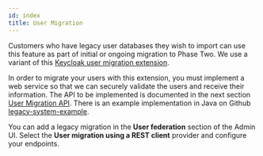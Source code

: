 ```yaml
---
id: index
title: User Migration
---
```


Customers who have legacy user databases they wish to import can use this feature as part of initial or ongoing migration to Phase Two. We use a variant of this [Keycloak user migration extension](https://github.com/daniel-frak/keycloak-user-migration).

In order to migrate your users with this extension, you must implement a web service so that we can securely validate the users and receive their information. The API to be implemented is documented in the next section [User Migration API](api). There is an example implementation in Java on Github [legacy-system-example](https://github.com/daniel-frak/keycloak-user-migration/tree/master/docker/legacy-system-example).

You can add a legacy migration in the **User federation** section of the Admin UI. Select the **User migration using a REST client** provider and configure your endpoints. 
